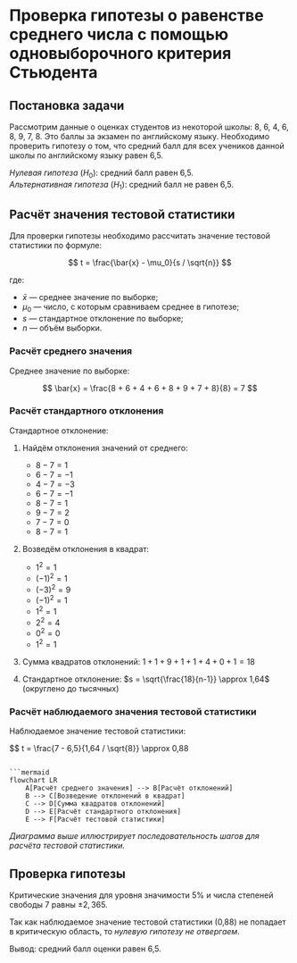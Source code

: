# Проверка гипотезы о равенстве среднего числа с помощью одновыборочного критерия Стьюдента

## Постановка задачи

Рассмотрим данные о оценках студентов из некоторой школы: 8, 6, 4, 6, 8, 9, 7, 8. Это баллы за экзамен по английскому языку. Необходимо проверить гипотезу о том, что средний балл для всех учеников данной школы по английскому языку равен 6,5.

*Нулевая гипотеза* ($H_0$): средний балл равен 6,5.  
*Альтернативная гипотеза* ($H_1$): средний балл не равен 6,5.

## Расчёт значения тестовой статистики

Для проверки гипотезы необходимо рассчитать значение тестовой статистики по формуле:

$$
t = \frac{\bar{x} - \mu_0}{s / \sqrt{n}}
$$

где:  
- $\bar{x}$ — среднее значение по выборке;  
- $\mu_0$ — число, с которым сравниваем среднее в гипотезе;  
- $s$ — стандартное отклонение по выборке;  
- $n$ — объём выборки.

### Расчёт среднего значения

Среднее значение по выборке:

$$
\bar{x} = \frac{8 + 6 + 4 + 6 + 8 + 9 + 7 + 8}{8} = 7
$$

### Расчёт стандартного отклонения

Стандартное отклонение:

1. Найдём отклонения значений от среднего:  
   - $8 - 7 = 1$  
   - $6 - 7 = -1$  
   - $4 - 7 = -3$  
   - $6 - 7 = -1$  
   - $8 - 7 = 1$  
   - $9 - 7 = 2$  
   - $7 - 7 = 0$  
   - $8 - 7 = 1$  

2. Возведём отклонения в квадрат:  
   - $1^2 = 1$  
   - $(-1)^2 = 1$  
   - $(-3)^2 = 9$  
   - $(-1)^2 = 1$  
   - $1^2 = 1$  
   - $2^2 = 4$  
   - $0^2 = 0$  
   - $1^2 = 1$  

3. Сумма квадратов отклонений: $1 + 1 + 9 + 1 + 1 + 4 + 0 + 1 = 18$  

4. Стандартное отклонение: $s = \sqrt{\frac{18}{n-1}} \approx 1,64$ (округлено до тысячных)  

### Расчёт наблюдаемого значения тестовой статистики

Наблюдаемое значение тестовой статистики:

$$
t = \frac{7 - 6,5}{1,64 / \sqrt{8}} \approx 0,88
```

```mermaid
flowchart LR
    A[Расчёт среднего значения] --> B[Расчёт отклонений]
    B --> C[Возведение отклонений в квадрат]
    C --> D[Сумма квадратов отклонений]
    D --> E[Расчёт стандартного отклонения]
    E --> F[Расчёт тестовой статистики]
```

*Диаграмма выше иллюстрирует последовательность шагов для расчёта тестовой статистики.*

## Проверка гипотезы

Критические значения для уровня значимости 5% и числа степеней свободы 7 равны $\pm 2,365$.

Так как наблюдаемое значение тестовой статистики (0,88) не попадает в критическую область, то *нулевую гипотезу не отвергаем*.

Вывод: средний балл оценки равен 6,5.